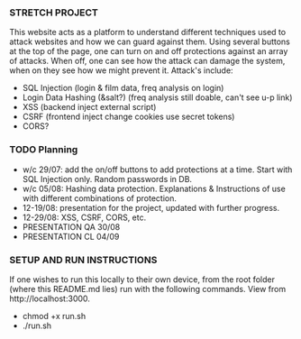 ### STRETCH PROJECT
This website acts as a platform to understand different techniques used to attack websites and how we can guard against them. Using several buttons at the top of the page, one can turn on and off protections against an array of attacks. When off, one can see how the attack can damage the system, when on they see how we might prevent it. Attack's include:
- SQL Injection (login & film data, freq analysis on login)
- Login Data Hashing (&salt?) (freq analysis still doable, can't see u-p link)
- XSS (backend inject external script)
- CSRF (frontend inject change cookies use secret tokens)
- CORS?

### TODO Planning
- w/c 29/07: add the on/off buttons to add protections at a time. Start with SQL Injection only. Random passwords in DB.
- w/c 05/08: Hashing data protection. Explanations & Instructions of use with different combinations of protection.
- 12-19/08: presentation for the project, updated with further progress.
- 12-29/08: XSS, CSRF, CORS, etc.
- PRESENTATION QA 30/08
- PRESENTATION CL 04/09

### SETUP AND RUN INSTRUCTIONS
If one wishes to run this locally to their own device, from the root folder (where this README.md lies) run with the following commands. View from http://localhost:3000.
- chmod +x run.sh
- ./run.sh
